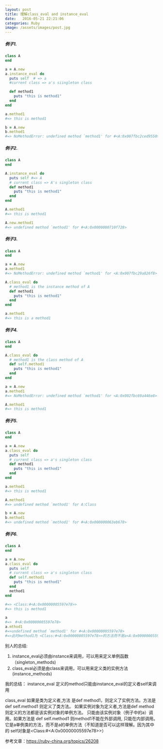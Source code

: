```yaml
---
layout: post
title: 理解class_eval and instance_eval
date:   2016-05-21 22:21:06
categories: Ruby
image: /assets/images/post.jpg
---
```




##### 例子1.

```ruby
class A
end

a = A.new
a.instance_eval do
  puts self  # => a
  #current class => a's siingleton class

  def method1
    puts "this is method1"
  end
end

a.method1
#=> this is method1

b = A.new
b.method1
#=> NoMethodError: undefined method `method1' for #<A:0x007fbc2ced9550>

```

##### 例子2.

```ruby
class A
end

A.instance_eval do
  puts self #=> A
  # current class => A's singleton class
  def method1
    puts "this is method1"
  end
end

A.method1
#=> this is method1

A.new.method1
#=> undefined method `method1' for #<A:0x0000000710f728>

```

##### 例子3.

```ruby
class A
end

a = A.new
a.method1
#=> NoMethodError: undefined method `method1' for <A:0x007fbc29a826f8> from (pry):21:in `<main>'

A.class_eval do
  # method1 is the instance method of A
  def method1
    puts "this is method1"
  end
end

a.method1
#=> this is a method1

```

##### 例子4.

```ruby
class A
end

A.class_eval do
  # method1 is the class method of A
  def self.method1
    puts "this is method1"
  end
end

a = A.new
a.method1
#=> NoMethodError: undefined method `method1' for <A:0x002fbc69a446e8>

A.method1
#=> this is method1

```

##### 例子5.

```ruby
class A
end

a = A.new
a.class_eval do
  puts self
  # current class => a's singleton class
  def method1
    puts "this is method1"
  end
end

a.method1
#=> this is method1

A.method1
#=> undefined method `method1' for A:Class

b = A.new
b.method1
#=> undefined method `method1' for #<A:0x000000063eb678>
```

##### 例子6.

```ruby
class A
end

a = A.new
a.class_eval do
  puts self
  # current class => a's singleton class
  def self.method1
    puts "this is method1"
  end
  method1
end

#=> <Class:#<A:0x00000005597e78>>
#=> this is method1

a
#=>　#<A:0x00000005597e78>
a.mthod1
#=>undefined method `method1' for #<A:0x00000005597e78>
#=>此时method1为 <Class:#<A:0x00000005597e78>>的方法而不是a<A:0x00000005597e78>的方法所以不能在外部被a调用
```


别人的总结:
1. instance_eval必须由instance来调用，可以用来定义单例函数（singleton_methods)
2. class_eval必须是由class来调用，可以用来定义类的实例方法(instance_methods)

我的总结：
instance_eval 定义的method只能由instance_eval的定义者self来调用

class_eval 如果是类为定义者,方法 是def method1，则定义了实例方法。方法是 def self.method1 则定义了类方法。
如果实例对象为定义者,方法是def method 则定义的方法都是该实例对象的单例方法。 只能由该实例对象（例子中的a）调用。如果方法是 def self.method1 则method1不能在外部调用, 只能在内部调用。它是a单例类的方法，而不是a的单例方法（不知道是否可以这样理解。因为其中的 self对象是<Class:#<A:0x00000005597e78>>）

参考文章：https://ruby-china.org/topics/26208
